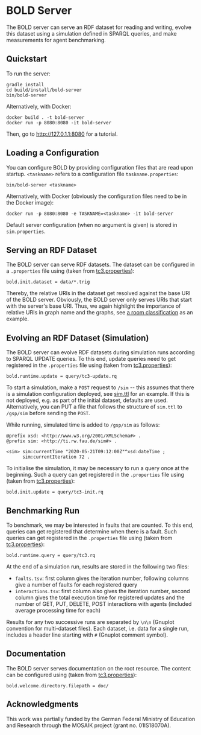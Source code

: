 # BOLD Server
The BOLD server can serve an RDF dataset for reading and writing, evolve this dataset using a simulation defined in SPARQL queries, and make measurements for agent benchmarking.

## Quickstart

To run the server:

```shell script
gradle install
cd build/install/bold-server
bin/bold-server
```
Alternatively, with Docker:
``` shell script
docker build . -t bold-server
docker run -p 8080:8080 -it bold-server
```
Then, go to http://127.0.1.1:8080 for a tutorial.

## Loading a Configuration

You can configure BOLD by providing configuration files that are read upon startup. `<taskname>` refers to a configuration file `taskname.properties`:
```shell script
bin/bold-server <taskname>
```
Alternatively, with Docker (obviously the configuration files need to be in the Docker image):
```shell script
docker run -p 8080:8080 -e TASKNAME=<taskname> -it bold-server
```
Default server configuration (when no argument is given) is stored in `sim.properties`.

## Serving an RDF Dataset

The BOLD server can serve RDF datasets. The dataset can be configured in a `.properties` file using (taken from [tc3.properties](https://github.com/bold-benchmark/bold-server/blob/jakarta-rest/tc3.properties)):
```
bold.init.dataset = data/*.trig
```
Thereby, the relative URIs in the dataset get resolved against the base URI of the BOLD server. Obviously, the BOLD server only serves URIs that start with the server's base URI. Thus, we again highlight the importance of relative URIs in graph name and the graphs, see [a room classification](https://github.com/bold-benchmark/bold-server/blob/jakarta-rest/data/IBM_B3-classification.trig) as an example.

## Evolving an RDF Dataset (Simulation)

The BOLD server can evolve RDF datasets during simulation runs according to SPARQL UPDATE queries. To this end, update queries need to get registered in the `.properties` file using (taken from [tc3.properties](https://github.com/bold-benchmark/bold-server/blob/jakarta-rest/tc3.properties)):

```
bold.runtime.update = query/tc3-update.rq
```
To start a simulation, make a `POST` request to `/sim` -- this assumes that there is a simulation configuration deployed, see [sim.ttl](https://github.com/bold-benchmark/bold-server/blob/master/data/sim.ttl) for an example. If this is not deployed, e.g. as part of the initial dataset, defaults are used. Alternatively, you can PUT a file that follows the structure of `sim.ttl` to `/gsp/sim` before sending the `POST`.

While running, simulated time is added to `/gsp/sim` as follows:
```
@prefix xsd: <http://www.w3.org/2001/XMLSchema#> .
@prefix sim: <http://ti.rw.fau.de/sim#> .

<sim> sim:currentTime "2020-05-21T09:12:00Z"^xsd:dateTime ;
      sim:currentIteration 72 .
```
To initialise the simulation, it may be necessary to run a query once at the beginning. Such a query can get registered in the `.properties` file using (taken from [tc3.properties](https://github.com/bold-benchmark/bold-server/blob/jakarta-rest/tc3.properties)):
```
bold.init.update = query/tc3-init.rq
```

## Benchmarking Run

To benchmark, we may be interested in faults that are counted. To this end, queries can get registered that determine when there is a fault. Such queries can get registered in the `.properties` file using (taken from [tc3.properties](https://github.com/bold-benchmark/bold-server/blob/jakarta-rest/tc3.properties)):
```
bold.runtime.query = query/tc3.rq
```

At the end of a simulation run, results are stored in the following two files:
 - `faults.tsv`: first column gives the iteration number, following columns give a number of faults for each registered query
 - `interactions.tsv`: first column also gives the iteration number, second column gives the total execution time for registered updates and the number of GET, PUT, DELETE, POST interactions with agents (included average processing time for each)

Results for any two successive runs are separated by `\n\n` (Gnuplot convention for multi-dataset files). Each dataset, i.e. data for a single run, includes a header line starting with `#` (Gnuplot comment symbol).

## Documentation
The BOLD server serves documentation on the root resource. The content can be configured using (taken from [tc3.properties](https://github.com/bold-benchmark/bold-server/blob/jakarta-rest/tc3.properties)):
```
bold.welcome.directory.filepath = doc/
```
## Acknowledgments

This work was partially funded by the German Federal Ministry of Education and Research through the MOSAIK project (grant no. 01IS18070A).
